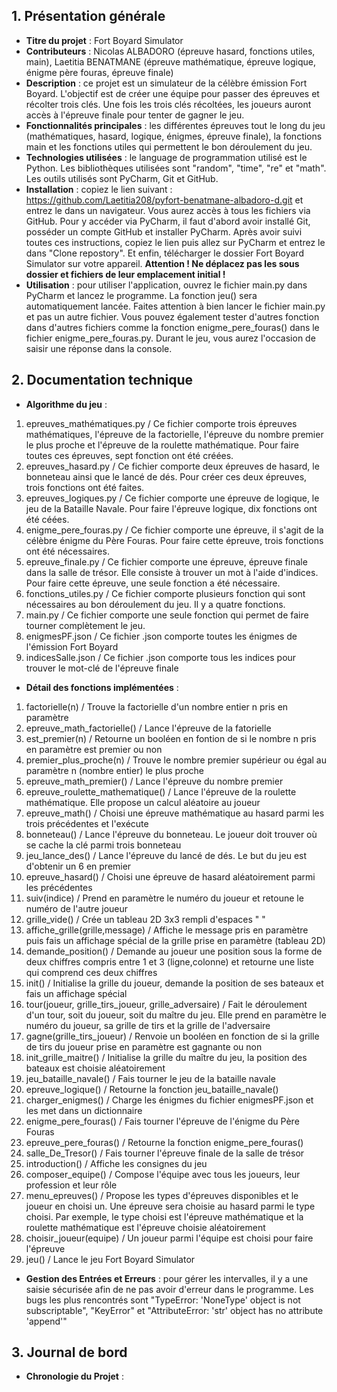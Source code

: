## **1. Présentation générale**

   - **Titre du projet** : Fort Boyard Simulator
   - **Contributeurs** : Nicolas ALBADORO (épreuve hasard, fonctions utiles, main), Laetitia BENATMANE (épreuve mathématique, épreuve logique, énigme père fouras, épreuve finale)
   - **Description** : ce projet est un simulateur de la célèbre émission Fort Boyard. L'objectif est de créer une équipe pour passer des épreuves et récolter trois clés.
                       Une fois les trois clés récoltées, les joueurs auront accès à l'épreuve finale pour tenter de gagner le jeu.
   - **Fonctionnalités principales** : les différentes épreuves tout le long du jeu (mathématiques, hasard, logique, énigmes, épreuve finale),
                                       la fonctions main et les fonctions utiles qui permettent le bon déroulement du jeu.
   - **Technologies utilisées** : le language de programmation utilisé est le Python. Les bibliothèques utilisées sont "random", "time", "re" et "math". Les outils utilisés sont PyCharm, Git et GitHub.
   - **Installation** : copiez le lien suivant : https://github.com/Laetitia208/pyfort-benatmane-albadoro-d.git et entrez le dans un navigateur. Vous aurez accès à tous les fichiers via GitHub. Pour y accéder via PyCharm, il faut d'abord avoir installé Git, posséder un compte GitHub et installer PyCharm. Après avoir suivi toutes ces instructions, copiez le lien puis allez sur PyCharm et entrez le dans "Clone repostory". Et enfin, télécharger le dossier Fort Boyard Simulator sur votre appareil. **Attention ! Ne déplacez pas les sous dossier et fichiers de leur emplacement initial !**
   - **Utilisation** : pour utiliser l'application, ouvrez le fichier main.py dans PyCharm et lancez le programme. La fonction jeu() sera automatiquement lancée. Faites attention à bien lancer le fichier main.py et pas un autre fichier. Vous pouvez également tester d'autres fonction dans d'autres fichiers comme la fonction enigme_pere_fouras() dans le fichier enigme_pere_fouras.py. Durant le jeu, vous aurez l'occasion de saisir une réponse dans la console.

## **2. Documentation technique**

   - **Algorithme du jeu** :
   1) epreuves_mathématiques.py / Ce fichier comporte trois épreuves mathématiques, l'épreuve de la factorielle, l'épreuve du nombre premier le plus proche et l'épreuve de la roulette mathématique. Pour faire toutes ces épreuves, sept fonction ont été créées. 
   2) epreuves_hasard.py / Ce fichier comporte deux épreuves de hasard, le bonneteau ainsi que le lancé de dés. Pour créer ces deux épreuves, trois fonctions ont été faites.
   3) epreuves_logiques.py / Ce fichier comporte une épreuve de logique, le jeu de la Bataille Navale. Pour faire l'épreuve logique, dix fonctions ont été céées.
   4) enigme_pere_fouras.py / Ce fichier comporte une épreuve, il s'agit de la célèbre énigme du Père Fouras. Pour faire cette épreuve, trois fonctions ont été nécessaires.
   5) epreuve_finale.py / Ce fichier comporte une épreuve, épreuve finale dans la salle de trésor. Elle consiste à trouver un mot à l'aide d'indices. Pour faire cette épreuve, une seule fonction a été nécessaire.
   6) fonctions_utiles.py / Ce fichier comporte plusieurs fonction qui sont nécessaires au bon déroulement du jeu. Il y a quatre fonctions.
   7) main.py / Ce fichier comporte une seule fonction qui permet de faire tourner complètement le jeu.
   8) enigmesPF.json / Ce fichier .json comporte toutes les énigmes de l'émission Fort Boyard
   9) indicesSalle.json / Ce fichier .json comporte tous les indices pour trouver le mot-clé de l'épreuve finale 
   - **Détail des fonctions implémentées** :
   1) factorielle(n) / Trouve la factorielle d'un nombre entier n pris en paramètre
   2) epreuve_math_factorielle() / Lance l'épreuve de la fatorielle 
   3) est_premier(n) / Retourne un booléen en fontion de si le nombre n pris en paramètre est premier ou non
   4) premier_plus_proche(n) / Trouve le nombre premier supérieur ou égal au paramètre n (nombre entier) le plus proche
   5) epreuve_math_premier() / Lance l'épreuve du nombre premier
   6) epreuve_roulette_mathematique() / Lance l'épreuve de la roulette mathématique. Elle propose un calcul aléatoire au joueur
   7) epreuve_math() / Choisi une épreuve mathématique au hasard parmi les trois précédentes et l'exécute
   8) bonneteau() / Lance l'épreuve du bonneteau. Le joueur doit trouver où se cache la clé parmi trois bonneteau
   9) jeu_lance_des() / Lance l'épreuve du lancé de dés. Le but du jeu est d'obtenir un 6 en premier
   10) epreuve_hasard() / Choisi une épreuve de hasard aléatoirement parmi les précédentes
   11) suiv(indice) / Prend en paramètre le numéro du joueur et retoune le numéro de l'autre joueur
   12) grille_vide() / Crée un tableau 2D 3x3 rempli d'espaces " "
   13) affiche_grille(grille,message) / Affiche le message pris en paramètre puis fais un affichage spécial de la grille prise en paramètre (tableau 2D)
   14) demande_position() / Demande au joueur une position sous la forme de deux chiffres compris entre 1 et 3 (ligne,colonne) et retourne une liste qui comprend ces deux chiffres
   15) init() / Initialise la grille du joueur, demande la position de ses bateaux et fais un affichage spécial
   16) tour(joueur, grille_tirs_joueur, grille_adversaire) / Fait le déroulement d'un tour, soit du joueur, soit du maître du jeu. Elle prend en paramètre le numéro du joueur, sa grille de tirs et la grille de l'adversaire
   17) gagne(grille_tirs_joueur) / Renvoie un booléen en fonction de si la grille de tirs du joueur prise en paramètre est gagnante ou non 
   18) init_grille_maitre() / Initialise la grille du maître du jeu, la position des bateaux est choisie aléatoirement
   19) jeu_bataille_navale() / Fais tourner le jeu de la bataille navale
   20) epreuve_logique() / Retourne la fonction jeu_bataille_navale()
   21) charger_enigmes() / Charge les énigmes du fichier enigmesPF.json et les met dans un dictionnaire
   22) enigme_pere_fouras() / Fais tourner l'épreuve de l'énigme du Père Fouras
   23) epreuve_pere_fouras() / Retourne la fonction enigme_pere_fouras()
   24) salle_De_Tresor() / Fais tourner l'épreuve finale de la salle de trésor
   25) introduction() / Affiche les consignes du jeu
   26) composer_equipe() / Compose l'équipe avec tous les joueurs, leur profession et leur rôle
   27) menu_epreuves() / Propose les types d'épreuves disponibles et le joueur en choisi un. Une épreuve sera choisie au hasard parmi le type choisi. Par exemple, le type choisi est l'épreuve mathématique et la roulette mathématique est l'épreuve choisie aléatoirement
   28) choisir_joueur(equipe) / Un joueur parmi l'équipe est choisi pour faire l'épreuve
   29) jeu() / Lance le jeu Fort Boyard Simulator
   - **Gestion des Entrées et Erreurs** : pour gérer les intervalles, il y a une saisie sécurisée afin de ne pas avoir d'erreur dans le programme. Les bugs les plus rencontrés sont "TypeError: 'NoneType' object is not subscriptable", "KeyError" et "AttributeError: 'str' object has no attribute 'append'"

## **3. Journal de bord**

   - **Chronologie du Projet** :
